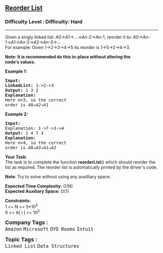 <h2><a href="https://www.geeksforgeeks.org/problems/reorder-list/1?page=1&category=Arrays,Strings,Linked%20List&difficulty=Hard&sortBy=submissions">Reorder List</a></h2><h3>Difficulty Level : Difficulty: Hard</h3><hr><div class="problems_problem_content__Xm_eO"><p>Given a singly linked list<em>: A</em>0→<em>A</em>1→...→<em>A</em><em>n</em>-2→<em>A</em>n-1, reorder it to: <em>A</em>0→<em>A</em><em>n-1</em>→<em>A</em>1→<em>A</em><em>n</em>-2→<em>A</em>2→<em>A</em><em>n</em>-3→...<br>For example: Given 1-&gt;2-&gt;3-&gt;4-&gt;5 its reorder is 1-&gt;5-&gt;2-&gt;4-&gt;3.</p>
<p><strong>Note: It is recommended do this in-place without altering the node's&nbsp;values.</strong></p>
<p><strong>Example 1:</strong></p>
<pre><strong>Input:
</strong><strong>LinkedList:</strong> 1-&gt;2-&gt;3
<strong>Output: </strong>1 3 2
<strong>Explanation:
</strong>Here n=3, so the correct
order is<em> A</em>0→<em>A</em><em>2</em>→<em>A</em><em>1</em></pre>
<p><strong>Example 2:</strong></p>
<pre><strong>Input:
</strong>Explanation: 1-&gt;7-&gt;3-&gt;4
<strong>Output: </strong>1 4 7 3
<strong>Explanation:
</strong>Here n=4, so the correct
order is<em> A</em>0→<em>A</em><em>3</em>→<em>A</em><em>1</em>→<em>A</em><em>2</em></pre>
<p><strong>Your Task:</strong><br>The task is to complete the function <strong>reorderList</strong>() which should reorder the list as required. The reorder list is automatically printed by the driver's code.</p>
<p><strong>Note</strong>: Try to solve without using any auxilliary space.</p>
<p><strong>Expected Time Complexity:</strong>&nbsp;O(N)<br><strong>Expected Auxiliary Space:</strong>&nbsp;O(1)</p>
<p><strong>Constraints:</strong><br>1 &lt;= N &lt;= 5*10<sup>5</sup><br>0 &lt;= A[ i ] &lt;= 10<sup>5</sup></p></div><p><span style=font-size:18px><strong>Company Tags : </strong><br><code>Amazon</code>&nbsp;<code>Microsoft</code>&nbsp;<code>OYO Rooms</code>&nbsp;<code>Intuit</code>&nbsp;<br><p><span style=font-size:18px><strong>Topic Tags : </strong><br><code>Linked List</code>&nbsp;<code>Data Structures</code>&nbsp;